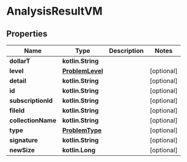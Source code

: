 
# AnalysisResultVM

## Properties
Name | Type | Description | Notes
------------ | ------------- | ------------- | -------------
**dollarT** | **kotlin.String** |  | 
**level** | [**ProblemLevel**](ProblemLevel.md) |  |  [optional]
**detail** | **kotlin.String** |  |  [optional]
**id** | **kotlin.String** |  |  [optional]
**subscriptionId** | **kotlin.String** |  |  [optional]
**fileId** | **kotlin.String** |  |  [optional]
**collectionName** | **kotlin.String** |  |  [optional]
**type** | [**ProblemType**](ProblemType.md) |  |  [optional]
**signature** | **kotlin.String** |  |  [optional]
**newSize** | **kotlin.Long** |  |  [optional]



